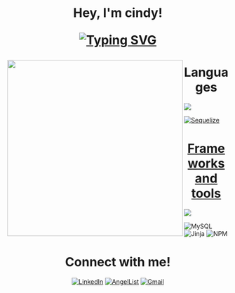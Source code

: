 <!-- HEY YOU! SINCE YOU'RE HERE, WHY NOT STAR THIS REPO :) OK BYE -->

<h1 align="center" font="Courier"> 
Hey, I'm cindy!
  
[![Typing SVG](https://readme-typing-svg.demolab.com?font=Courier+Prime&color=813AD2&center=true&width=435&height=50&lines=I+am+a+software+engineer;+I+am+a+frontend+developer;+I+am+a+backend+developer)](https://git.io/typing-svg)
    
</h1>
    
<div>
<img align="left" height='400px' width="400px" src='https://camo.githubusercontent.com/5ff9182d12e799168a3bb67b88df7388ae08ede3/68747470733a2f2f6d69726f2e6d656469756d2e636f6d2f6d61782f3837352f312a7164415731546a434e353768316c6275757a766368672e676966' />

</div>


<div align="left"> 
  
  <h1 align="center"> Languages</h1>
  
  <a href="https://skillicons.dev">
    <img src="https://skillicons.dev/icons?i=css,html,js,py&perline=4" />     

![Sequelize](https://img.shields.io/badge/Sequelize-52B0E7?style=for-the-badge&logo=Sequelize&logoColor=white)  

<h1 align="center"> Frameworks and tools </h1>
    
  <a href="https://skillicons.dev">
    <img src="https://skillicons.dev/icons?i=aws,docker,express,figma,flask,git,nodejs,postgres,react,redux,regex,sqlite,vscode,&perline=7" />
  </a>
  
  
![MySQL](https://img.shields.io/badge/mysql-%2300f.svg?style=for-the-badge&logo=mysql&logoColor=white)
![Jinja](https://img.shields.io/badge/jinja-white.svg?style=for-the-badge&logo=jinja&logoColor=black)
![NPM](https://img.shields.io/badge/NPM-%23000000.svg?style=for-the-badge&logo=npm&logoColor=white)

  
</div>

<!-- <div align="center">
<h1>Stats :chart_with_upwards_trend: </h1>
  
![Cindy's GitHub stats](https://github-readme-stats.vercel.app/api/top-langs/?username=c-rose-g&theme=midnight-purple&custom_title=Languages&langs_count=4&show_icons=true)
![Cindy's GitHub stats](https://github-readme-stats.vercel.app/api?username=c-rose-g&count_private=true&theme=midnight-purple&custom_title=Stats&hide=contribs&line_height=40)
</br>

</div> -->


<h1 align="center">Connect with me!</h1>
<div align="center">
  
<a href="https://www.linkedin.com/in/cindyroseguzman/" target="_blank">![LinkedIn](https://img.shields.io/badge/linkedin-%230077B5.svg?style=for-the-badge&logo=linkedin&logoColor=white)</a>
<a href="https://angel.co/u/cindy-rose-guzman" target="_blank">![AngelList](https://img.shields.io/badge/AngelList-%23D4D4D4.svg?style=for-the-badge&logo=AngelList&logoColor=black)</a>
<a href="mailto:dev.gocindyrose@gmail.com">![Gmail](https://img.shields.io/badge/Gmail-D14836?style=for-the-badge&logo=gmail&logoColor=white)</a>
</div>
<!--
<p> My name is Cindy Guzman </p> <p> Thanks for stopping by my GitHub Profile. </p> 

**c-rose-g/c-rose-g** is a ✨ _special_ ✨ repository because its `README.md` (this file) appears on your GitHub profile.
#  Frameworks and tools
Here are some ideas to get you started:

- 🔭 I’m currently working on ...
- 🌱 I’m currently learning ...
- 👯 I’m looking to collaborate on ...
- 🤔 I’m looking for help with ...
- 💬 Ask me about ...
- 📫 How to reach me: ...
- 😄 Pronouns: ...
- ⚡ Fun fact: ...
-->

